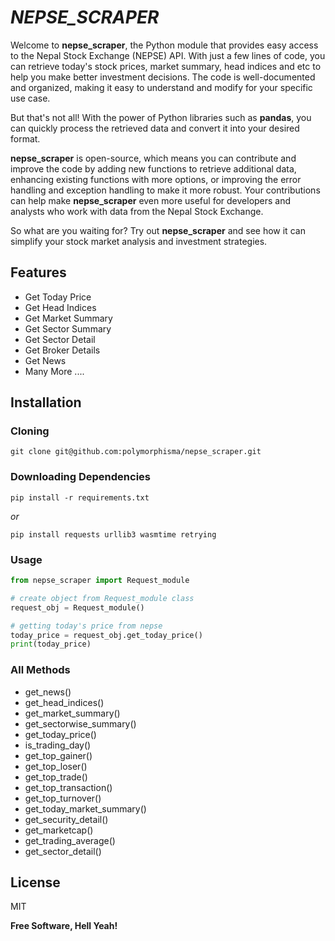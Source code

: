# _NEPSE_SCRAPER_

Welcome to **nepse_scraper**, the Python module that provides easy access to the Nepal Stock Exchange (NEPSE) API. With just a few lines of code, you can retrieve today's stock prices, market summary, head indices and etc to help you make better investment decisions. The code is well-documented and organized, making it easy to understand and modify for your specific use case.

But that's not all! With the power of Python libraries such as **pandas**, you can quickly process the retrieved data and convert it into your desired format.

**nepse_scraper** is open-source, which means you can contribute and improve the code by adding new functions to retrieve additional data, enhancing existing functions with more options, or improving the error handling and exception handling to make it more robust. Your contributions can help make **nepse_scraper** even more useful for developers and analysts who work with data from the Nepal Stock Exchange.

So what are you waiting for? Try out **nepse_scraper** and see how it can simplify your stock market analysis and investment strategies.


## Features
- Get Today Price
- Get Head Indices
- Get Market Summary
- Get Sector Summary
- Get Sector Detail
- Get Broker Details
- Get News
- Many More ....
<!-- - Get Top Gainer
- Get Top Loser
- Get Top Trade
- Get Top Transaction
- Get Top Turnover
- Get Today Market Summary
- Get Security Detail
- Get Marketcap
- Get Trading Average -->


## Installation
### Cloning 

```
git clone git@github.com:polymorphisma/nepse_scraper.git
```


### Downloading Dependencies
```
pip install -r requirements.txt
```

_or_ 

```
pip install requests urllib3 wasmtime retrying
```

### Usage
```py
from nepse_scraper import Request_module

# create object from Request_module class
request_obj = Request_module()

# getting today's price from nepse
today_price = request_obj.get_today_price()
print(today_price)
```


### All Methods
- get_news()
- get_head_indices() 
- get_market_summary()
- get_sectorwise_summary()
- get_today_price() 
- is_trading_day()
- get_top_gainer() 
- get_top_loser() 
- get_top_trade() 
- get_top_transaction()
- get_top_turnover() 
- get_today_market_summary()
- get_security_detail()
- get_marketcap()
- get_trading_average()
- get_sector_detail()


## License

MIT

**Free Software, Hell Yeah!**